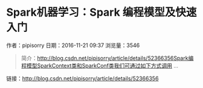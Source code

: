 # Spark机器学习：Spark 编程模型及快速入门
作者：pipisorry
日期：2016-11-21 09:37
浏览量：3546
> 简介：http://blog.csdn.net/pipisorry/article/details/52366356Spark编程模型SparkContext类和SparkConf类我们可通过如下方式调用 ...

 链接：http://blog.csdn.net/pipisorry/article/details/52366356
